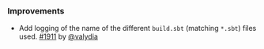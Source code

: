 ### Improvements

- Add logging of the name of the different `build.sbt` (matching `*.sbt`) files used. [#1911][1911] by [@valydia][@valydia]

  [@valydia]: https://github.com/valydia
  [1911]: https://github.com/sbt/sbt/issues/1911
